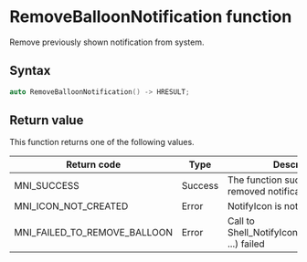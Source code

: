 # RemoveBalloonNotification function

Remove previously shown notification from system.

## Syntax

```cpp
auto RemoveBalloonNotification() -> HRESULT;
```

## Return value

This function returns one of the following values.

Return code                        | Type    | Description
---------------------------------- | ------- | -----------------------------------------------------------------------------
MNI_SUCCESS                        | Success | The function successfully removed notification
MNI_ICON_NOT_CREATED               | Error   | NotifyIcon is not created
MNI_FAILED_TO_REMOVE_BALLOON       | Error   | Call to Shell_NotifyIconW(NIM_MODIFY, ...) failed
